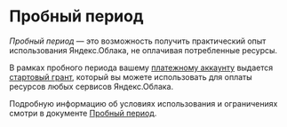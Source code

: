 # Пробный период

_Пробный период_ — это возможность получить практический опыт использования Яндекс.Облака, не оплачивая потребленные ресурсы.

В рамках пробного периода вашему [платежному аккаунту](../concepts/billing-account.md) выдается [стартовый грант](../concepts/bonus-account.md), который вы можете использовать для оплаты ресурсов любых сервисов Яндекс.Облака. 

Подробную информацию об условиях использования и ограничениях смотри в документе [Пробный период](../../free-trial/).